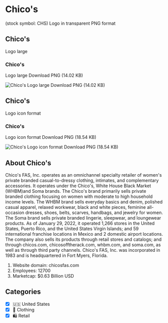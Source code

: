 # Chico's
 (stock symbol: CHS) Logo in transparent PNG format

## Chico's
 Logo large

### Chico's
 Logo large Download PNG (14.02 KB)

![Chico's
 Logo large Download PNG (14.02 KB)](/img/orig/CHS_BIG-739eca43.png)

## Chico's
 Logo icon format

### Chico's
 Logo icon format Download PNG (18.54 KB)

![Chico's
 Logo icon format Download PNG (18.54 KB)](/img/orig/CHS-52e91ba5.png)

## About Chico's


Chico's FAS, Inc. operates as an omnichannel specialty retailer of women's private branded casual-to-dressy clothing, intimates, and complementary accessories. It operates under the Chico's, White House Black Market (WHBM)and Soma brands. The Chico's brand primarily sells private branded clothing focusing on women with moderate to high household income levels. The WHBM brand sells everyday basics and denim, polished casual apparel, relaxed workwear, black and white pieces, feminine all-occasion dresses, shoes, belts, scarves, handbags, and jewelry for women. The Soma brand sells private branded lingerie, sleepwear, and loungewear products. As of January 29, 2022, it operated 1,266 stores in the United States, Puerto Rico, and the United States Virgin Islands; and 59 international franchise locations in Mexico and 2 domestic airport locations. The company also sells its products through retail stores and catalogs; and through chicos.com, chicosofftherack.com, whbm.com, and soma.com, as well as through third party channels. Chico's FAS, Inc. was incorporated in 1983 and is headquartered in Fort Myers, Florida.

1. Website domain: chicosfas.com
2. Employees: 12700
3. Marketcap: $0.63 Billion USD


## Categories
- [x] 🇺🇸 United States
- [x] 👚 Clothing
- [x] 🛍️ Retail
